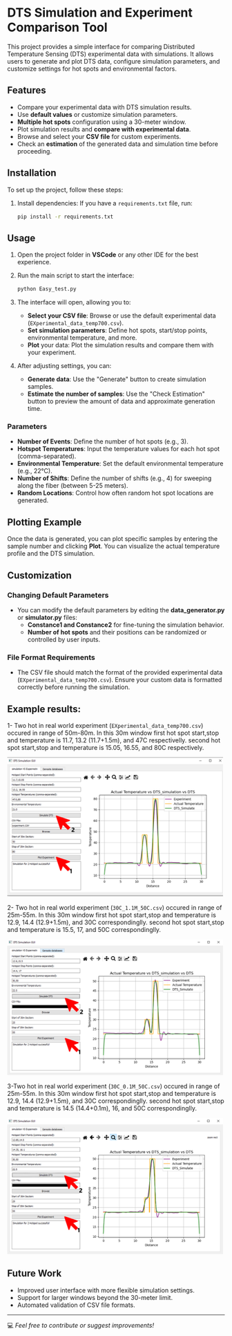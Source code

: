 
# DTS Simulation and Experiment Comparison Tool

This project provides a simple interface for comparing Distributed Temperature Sensing (DTS) experimental data with simulations. It allows users to generate and plot DTS data, configure simulation parameters, and customize settings for hot spots and environmental factors.

## Features

- Compare your experimental data with DTS simulation results.
- Use **default values** or customize simulation parameters.
- **Multiple hot spots** configuration using a 30-meter window.
- Plot simulation results and **compare with experimental data**.
- Browse and select your **CSV file** for custom experiments.
- Check an **estimation** of the generated data and simulation time before proceeding.

## Installation

To set up the project, follow these steps:

1. Install dependencies:
   If you have a `requirements.txt` file, run:
   ```bash
   pip install -r requirements.txt
   ```


## Usage

1. Open the project folder in **VSCode** or any other IDE for the best experience.
   
2. Run the main script to start the interface:
   ```bash
   python Easy_test.py
   ```

3. The interface will open, allowing you to:
   - **Select your CSV file**: Browse or use the default experimental data (`EXperimental_data_temp700.csv`).
   - **Set simulation parameters**: Define hot spots, start/stop points, environmental temperature, and more.
   - **Plot** your data: Plot the simulation results and compare them with your experiment.

4. After adjusting settings, you can:
   - **Generate data**: Use the "Generate" button to create simulation samples.
   - **Estimate the number of samples**: Use the "Check Estimation" button to preview the amount of data and approximate generation time.

### Parameters

- **Number of Events**: Define the number of hot spots (e.g., 3).
- **Hotspot Temperatures**: Input the temperature values for each hot spot (comma-separated).
- **Environmental Temperature**: Set the default environmental temperature (e.g., 22°C).
- **Number of Shifts**: Define the number of shifts (e.g., 4) for sweeping along the fiber (between 5-25 meters).
- **Random Locations**: Control how often random hot spot locations are generated.

## Plotting Example

Once the data is generated, you can plot specific samples by entering the sample number and clicking **Plot**. You can visualize the actual temperature profile and the DTS simulation.

## Customization

### Changing Default Parameters
- You can modify the default parameters by editing the **data_generator.py** or **simulator.py** files:
   - **Constance1 and Constance2** for fine-tuning the simulation behavior.
   - **Number of hot spots** and their positions can be randomized or controlled by user inputs.

### File Format Requirements
- The CSV file should match the format of the provided experimental data (`EXperimental_data_temp700.csv`). Ensure your custom data is formatted correctly before running the simulation.


## Example results:
1- Two hot in real world experiment (`EXperimental_data_temp700.csv`) occured in range of 50m-80m. In this 30m window first hot spot start,stop and temperature is 11.7, 13.2 (11.7+1.5m), and 47C respectivelly. second hot spot start,stop and temperature is 15.05, 16.55, and 80C respectively.

<img src="https://github.com/ErfanDejband/DTS_Simulation/blob/main/Images/Img1.png" alt="Img1" width="500" />

2- Two hot in real world experiment (`30C_1.1M_50C.csv`) occured in range of 25m-55m. In this 30m window first hot spot start,stop and temperature is 12.9, 14.4 (12.9+1.5m), and 30C correspondinglly. second hot spot start,stop and temperature is 15.5, 17, and 50C correspondinglly.

 <img src="https://github.com/ErfanDejband/DTS_Simulation/blob/main/Images/Img2.png" alt="Img2" width="500" />

3-Two hot in real world experiment (`30C_0.1M_50C.csv`) occured in range of 25m-55m. In this 30m window first hot spot start,stop and temperature is 12.9, 14.4 (12.9+1.5m), and 30C correspondinglly. second hot spot start,stop and temperature is 14.5 (14.4+0.1m), 16, and 50C correspondinglly.

<img src="https://github.com/ErfanDejband/DTS_Simulation/blob/main/Images/Img3.png" alt="Img3" width="500" />

## Future Work
- Improved user interface with more flexible simulation settings.
- Support for larger windows beyond the 30-meter limit.
- Automated validation of CSV file formats.

---

💻 *Feel free to contribute or suggest improvements!*




